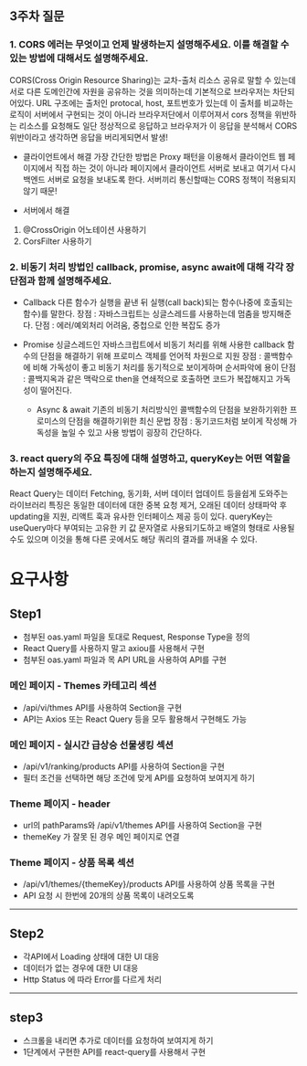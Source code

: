 ## 3주차 질문

### 1. CORS 에러는 무엇이고 언제 발생하는지 설명해주세요. 이를 해결할 수 있는 방법에 대해서도 설명해주세요.

CORS(Cross Origin Resource Sharing)는 교차-출처 리소스 공유로 말할 수 있는데 서로 다른 도메인간에 자원을 공유하는 것을 의미하는데 기본적으로 브라우저는 차단되어있다.
URL 구조에는 출처인 protocal, host, 포트번호가 있는데 이 출처를 비교하는 로직이 서버에서 구현되는 것이 아니라 브라우저단에서 이루어져서 cors 정책을 위반하는 리소스를 요청해도 일단 정상적으로 응답하고 브라우저가 이 응답을 분석해서 CORS 위반이라고 생각하면 응답을 버리게되면서 발생!

- 클라이언트에서 해결
  가장 간단한 방법은 Proxy 패턴을 이용해서 클라이언트 웹 페이지에서 직접 하는 것이 아니라 페이지에서 클라이언트 서버로 보내고 여기서 다시 백엔드 서버로 요청을 보내도록 한다. 서버끼리 통신할때는 CORS 정책이 적용되지 않기 때문!

- 서버에서 해결

1. @CrossOrigin 어노테이션 사용하기
2. CorsFilter 사용하기

### 2. 비동기 처리 방법인 callback, promise, async await에 대해 각각 장단점과 함께 설명해주세요.

- Callback
  다른 함수가 실행을 끝낸 뒤 실행(call back)되는 함수(나중에 호출되는 함수)를 말한다.
  장점 : 자바스크립트는 싱글스레드를 사용하는데 멈춤을 방지해준다.
  단점 : 에러/예외처리 어려움, 중첩으로 인한 복잡도 증가

- Promise
  싱글스레드인 자바스크립트에서 비동기 처리를 위해 사용한 callback 함수의 단점을 해결하기 위해 프로미스 객체를 언어적 차원으로 지원
  장점 : 콜백함수에 비해 가독성이 좋고 비동기 처리를 동기적으로 보이게하며 순서파악에 용이
  단점 : 콜백지옥과 같은 맥락으로 then을 연쇄적으로 호출하면 코드가 복잡해지고 가독성이 떨어진다.

  - Async & await
    기존의 비동기 처리방식인 콜백함수의 단점을 보완하기위한 프로미스의 단점을 해결하기위한 최신 문법
    장점 : 동기코드처럼 보이게 작성해 가독성을 높일 수 있고 사용 방법이 굉장히 간단하다.

### 3. react query의 주요 특징에 대해 설명하고, queryKey는 어떤 역할을 하는지 설명해주세요.

React Query는 데이터 Fetching, 동기화, 서버 데이터 업데이트 등을쉽게 도와주는 라이브러리
특징은 동일한 데이터에 대한 중복 요청 제거, 오래된 데이터 상태파악 후 updating을 지원, 리액트 훅과 유사한 인터페이스 제공 등이 있다.
queryKey는 useQuery마다 부여되는 고유한 키 값
문자열로 사용되기도하고 배열의 형태로 사용될 수도 있으며 이것을 통해 다른 곳에서도 해당 쿼리의 결과를 꺼내올 수 있다.

# 요구사항

## Step1

- 첨부된 oas.yaml 파일을 토대로 Request, Response Type을 정의
- React Query를 사용하지 말고 axiou를 사용해서 구현
- 첨부된 oas.yaml 파일과 목 API URL을 사용하여 API를 구현

### 메인 페이지 - Themes 카테고리 섹션

- /api/vi/thmes API를 사용하여 Section을 구현
- API는 Axios 또는 React Query 등을 모두 활용해서 구현해도 가능

### 메인 페이지 - 실시간 급상승 선물생킹 섹션

- /api/v1/ranking/products API를 사용하여 Section을 구현
- 필터 조건을 선택하면 해당 조건에 맞게 API를 요청하여 보여지게 하기

### Theme 페이지 - header

- url의 pathParams와 /api/v1/themes API를 사용하여 Section을 구현
- themeKey 가 잘못 된 경우 메인 페이지로 연결

### Theme 페이지 - 상품 목록 섹션

- /api/v1/themes/{themeKey}/products API를 사용하여 상품 목록을 구현
- API 요청 시 한번에 20개의 상품 목록이 내려오도록

---

## Step2

- 각API에서 Loading 상태에 대한 UI 대응
- 데이터가 없는 경우에 대한 UI 대응
- Http Status 에 따라 Error를 다르게 처리

---

## step3

- 스크롤을 내리면 추가로 데이터를 요청하여 보여지게 하기
- 1단계에서 구현한 API를 react-query를 사용해서 구현

